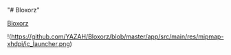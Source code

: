"# Bloxorz"

<a href="https://play.google.com/store/apps/details?id=axxel.bloxorz" title="link to Bloxorz">Bloxorz</a>

!(https://github.com/YAZAH/Bloxorz/blob/master/app/src/main/res/mipmap-xhdpi/ic_launcher.png)